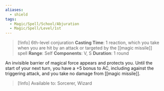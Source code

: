```yaml
---
aliases:
  - shield
tags:
  - Magic/Spell/School/Abjuration
  - Magic/Spell/Level/1st
---
```

>[!info]
>6th-level conjuration
>**Casting Time**: 1 reaction, which you take when you are hit by an attack or targeted by the [[magic missile]] spell
>**Range**: Self
>**Components**: V, S
>**Duration**: 1 round

An invisible barrier of magical force appears and protects you. Until the start of your next turn, you have a +5 bonus to AC, including against the triggering attack, and you take no damage from [[magic missile]].

>[!info] Available to:
>Sorcerer, Wizard